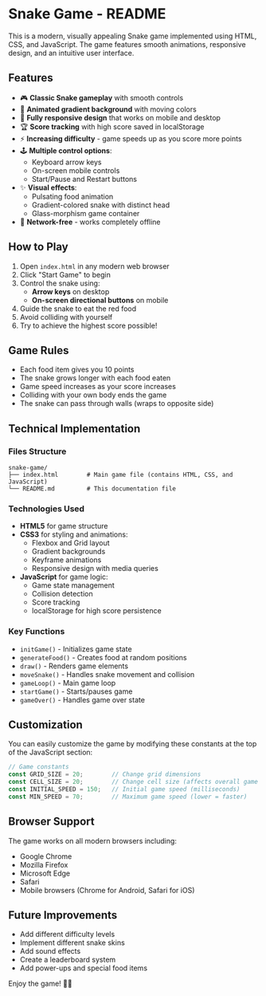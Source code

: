 # Snake Game - README

This is a modern, visually appealing Snake game implemented using HTML, CSS, and JavaScript. The game features smooth animations, responsive design, and an intuitive user interface.

## Features

- 🎮 **Classic Snake gameplay** with smooth controls
- 🌈 **Animated gradient background** with moving colors
- 📱 **Fully responsive design** that works on mobile and desktop
- 🏆 **Score tracking** with high score saved in localStorage
- ⚡ **Increasing difficulty** - game speeds up as you score more points
- 🕹️ **Multiple control options**:
  - Keyboard arrow keys
  - On-screen mobile controls
  - Start/Pause and Restart buttons
- ✨ **Visual effects**:
  - Pulsating food animation
  - Gradient-colored snake with distinct head
  - Glass-morphism game container
- 📶 **Network-free** - works completely offline

## How to Play

1. Open `index.html` in any modern web browser
2. Click "Start Game" to begin
3. Control the snake using:
   - **Arrow keys** on desktop
   - **On-screen directional buttons** on mobile
4. Guide the snake to eat the red food
5. Avoid colliding with yourself
6. Try to achieve the highest score possible!

## Game Rules

- Each food item gives you 10 points
- The snake grows longer with each food eaten
- Game speed increases as your score increases
- Colliding with your own body ends the game
- The snake can pass through walls (wraps to opposite side)

## Technical Implementation

### Files Structure
```
snake-game/
├── index.html        # Main game file (contains HTML, CSS, and JavaScript)
└── README.md         # This documentation file
```

### Technologies Used
- **HTML5** for game structure
- **CSS3** for styling and animations:
  - Flexbox and Grid layout
  - Gradient backgrounds
  - Keyframe animations
  - Responsive design with media queries
- **JavaScript** for game logic:
  - Game state management
  - Collision detection
  - Score tracking
  - localStorage for high score persistence

### Key Functions
- `initGame()` - Initializes game state
- `generateFood()` - Creates food at random positions
- `draw()` - Renders game elements
- `moveSnake()` - Handles snake movement and collision
- `gameLoop()` - Main game loop
- `startGame()` - Starts/pauses game
- `gameOver()` - Handles game over state

## Customization

You can easily customize the game by modifying these constants at the top of the JavaScript section:

```javascript
// Game constants
const GRID_SIZE = 20;        // Change grid dimensions
const CELL_SIZE = 20;        // Change cell size (affects overall game board size)
const INITIAL_SPEED = 150;   // Initial game speed (milliseconds)
const MIN_SPEED = 70;        // Maximum game speed (lower = faster)
```

## Browser Support

The game works on all modern browsers including:
- Google Chrome
- Mozilla Firefox
- Microsoft Edge
- Safari
- Mobile browsers (Chrome for Android, Safari for iOS)

## Future Improvements

- Add different difficulty levels
- Implement different snake skins
- Add sound effects
- Create a leaderboard system
- Add power-ups and special food items

Enjoy the game! 🐍🍎

